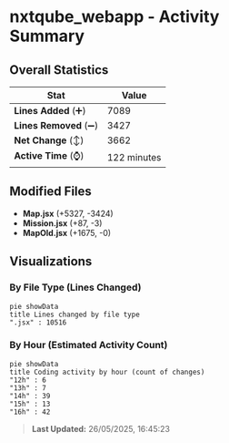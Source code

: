 # nxtqube_webapp - Activity Summary 

## Overall Statistics

| Stat                   | Value                                                             |
| ---------------------- | ----------------------------------------------------------------- |
| **Lines Added** (➕)   | 7089                                          |
| **Lines Removed** (➖) | 3427                                        |
| **Net Change** (↕)    | 3662                |
| **Active Time** (⌚)   | 122 minutes |


## Modified Files
- **Map.jsx** (+5327, -3424)
- **Mission.jsx** (+87, -3)
- **MapOld.jsx** (+1675, -0)

## Visualizations

### By File Type (Lines Changed)

```mermaid
pie showData
title Lines changed by file type
".jsx" : 10516
```

### By Hour (Estimated Activity Count)

```mermaid
pie showData
title Coding activity by hour (count of changes)
"12h" : 6
"13h" : 7
"14h" : 39
"15h" : 13
"16h" : 42
```


> **Last Updated:** 26/05/2025, 16:45:23